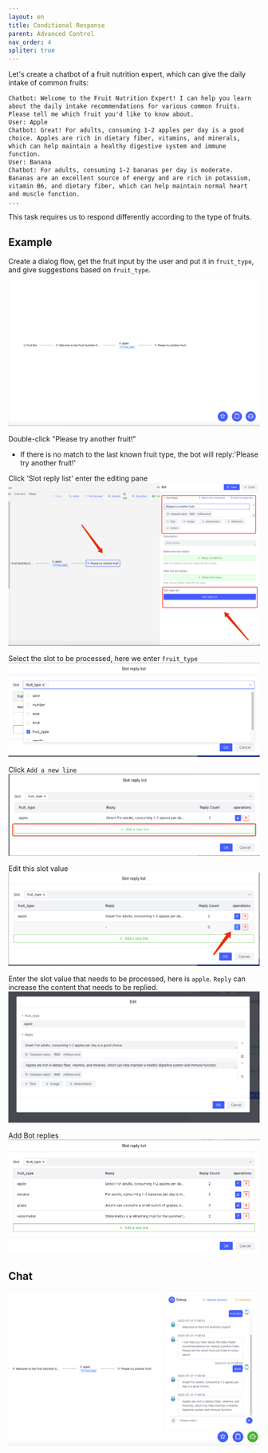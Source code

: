 ```yaml
---
layout: en
title: Conditional Response
parent: Advanced Control
nav_order: 4
spliter: true
---
```

Let's create a chatbot of a fruit nutrition expert, which can give the daily intake of common fruits:
```text
Chatbot: Welcome to the Fruit Nutrition Expert! I can help you learn about the daily intake recommendations for various common fruits. Please tell me which fruit you'd like to know about.
User: Apple
Chatbot: Great! For adults, consuming 1-2 apples per day is a good choice. Apples are rich in dietary fiber, vitamins, and minerals, which can help maintain a healthy digestive system and immune function.
User: Banana
Chatbot: For adults, consuming 1-2 bananas per day is moderate. Bananas are an excellent source of energy and are rich in potassium, vitamin B6, and dietary fiber, which can help maintain normal heart and muscle function.
...
```
<!---
User: Grapes

Chatbot: Adults can consume a small bunch of grapes, about 10-15 grapes per day. Grapes contain abundant antioxidants and vitamin C, which can help protect cells from oxidative damage.

User: Watermelon

Chatbot: Watermelon is a refreshing fruit for the summer! Consuming a small slice of watermelon (about 200 grams) per day is a good choice. It has a high water content, helping to maintain body hydration, and is also rich in vitamins A and C.
--->
This task requires us to respond differently according to the type of fruits. 

## Example
Create a dialog flow, get the fruit input by the user and put it in `fruit_type`, and give suggestions based on `fruit_type`.

![01-slot-reply-list.png](/assets/images/tutorial/conditional_response/01-slot-reply-list.png)

Double-click "Please try another fruit!" 
- If there is no match to the last known fruit type, the bot will reply:'Please try another fruit!'

Click 'Slot reply list' enter the editing pane
![img_5.png](/assets/images/tutorial/conditional_response/02-slot-reply-list.png)

Select the slot to be processed, here we enter `fruit_type`
![img_3.png](/assets/images/tutorial/conditional_response/03-slot-reply-list.png)

Click `Add a new line`
![img_1.png](/assets/images/tutorial/conditional_response/04-slot-reply-list.png)

Edit this slot value
![img_2.png](/assets/images/tutorial/conditional_response/05-slot-reply-list.png)

Enter the slot value that needs to be processed, here is `apple`. `Reply` can increase the content that needs to be replied.
![img.png](/assets/images/tutorial/conditional_response/06-slot-reply-list.png)

Add Bot replies
![img_4.png](/assets/images/tutorial/conditional_response/07-slot-reply-list.png)

## Chat
![img.png](/assets/images/tutorial/conditional_response/08-slot-reply-list.png)
